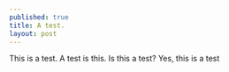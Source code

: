 ```yaml
---
published: true
title: A test.
layout: post
---
```

This is a test. A test is this. Is this a test? Yes, this is a test